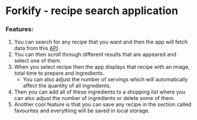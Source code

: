 # Forkify - recipe search application

###  Features:
1. You can search for any recipe that you want and then the app will fetch data from this [API](https://forkify-api.herokuapp.com/).
2. You can then scroll through different results that are appeared and select one of them. 
3. When you select recipe then the app displays that recipe with an image, total time to prepare and ingredients. 
   - You can also adjust the number of servings which will automatically affect the quantity of all ingredients. 
4. Then you can add all of these ingredients to a shopping list where you can also adjust the number of ingredients or delete some of them. 
5. Another cool feature is that you can save any recipe in the section called favourites and everything will be saved in local storage.⁣⁣
